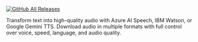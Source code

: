[![GitHub All Releases](https://img.shields.io/github/downloads/exyezed/audiotts-pro/total?style=for-the-badge)](https://github.com/exyezed/audiotts-pro/releases)

Transform text into high-quality audio with Azure AI Speech, IBM Watson, or Google Gemini TTS. Download audio in multiple formats with full control over voice, speed, language, and audio quality.
